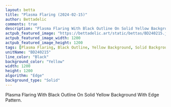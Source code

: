 ```yaml
---
layout: betta
title: "Plasma Flaring (2024-02-15)"
author: Bettadelic
comments: true
description: "Plasma Flaring With Black Outline On Solid Yellow Background With Edge Pattern."
actpub_featured_image: "https://bettadelic.art/static/bettas/BD240215.jpg"
actpub_featured_image_width: 1200
actpub_featured_image_height: 1200
tags: [Plasma Flaring, Black Outline, Yellow Background, Solid Background Pattern, Edge Pattern, February 2024]
unitName: "BD240215"
line_color: "Black"
background_color: "Yellow"
width: 1200
height: 1200
algorithm: "Edge"
background_type: "Solid"
---
```


Plasma Flaring With Black Outline On Solid Yellow Background With Edge Pattern.
